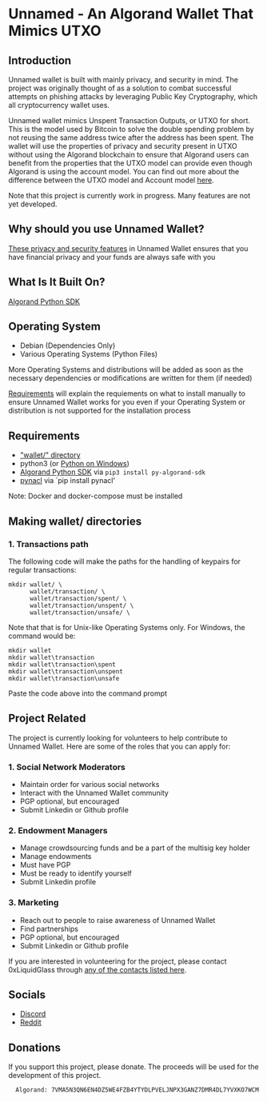 # Unnamed - An Algorand Wallet That Mimics UTXO

## Introduction

Unnamed wallet is built with mainly privacy, and security in mind. The project was originally thought of as a solution to combat successful attempts on phishing attacks by leveraging Public Key Cryptography, which all cryptocurrency wallet uses.

Unnamed wallet mimics Unspent Transaction Outputs, or UTXO for short. This is the model used by Bitcoin to solve the double spending problem by not reusing the same address twice after the address has been spent. The wallet will use the properties of privacy and security present in UTXO without using the Algorand blockchain to ensure that Algorand users can benefit from the properties that the UTXO model can provide even though Algorand is using the account model. You can find out more about the difference between the UTXO model and Account model [here](https://www.youtube.com/watch?v=HT6_j_ZyAms).

Note that this project is currently work in progress. Many features are not yet developed.

## Why should you use Unnamed Wallet?

[These privacy and security features](https://github.com/0xLiquidGlass/unnamed/blob/labs-liquidglass/unnamedwallet/src/README.md) in Unnamed Wallet ensures that you have financial privacy and your funds are always safe with you

## What Is It Built On?

[Algorand Python SDK](https://github.com/algorand/py-algorand-sdk)

## Operating System

- Debian (Dependencies Only)
- Various Operating Systems (Python Files)

More Operating Systems and distributions will be added as soon as the necessary dependencies or modifications are written for them (if needed)

[Requirements](https://github.com/0xLiquidGlass/unnamed/tree/labs-liquidglass#requirements) will explain the requiements on what to install manually to ensure Unnamed Wallet works for you even if your Operating System or distribution is not supported for the installation process

## Requirements

- ["wallet/" directory](https://github.com/0xLiquidGlass/unnamed/tree/labs-liquidglass#making-wallet-directories)
- python3 (or [Python on Windows](https://www.python.org/downloads/))
- [Algorand Python SDK](https://github.com/algorand/py-algorand-sdk) via `pip3 install py-algorand-sdk`
- [pynacl](https://pynacl.readthedocs.io/en/latest/) via `pip install pynacl'

Note: Docker and docker-compose must be installed

## Making wallet/ directories

### 1. Transactions path

The following code will make the paths for the handling of keypairs for regular transactions:

```
mkdir wallet/ \
      wallet/transaction/ \
      wallet/transaction/spent/ \
      wallet/transaction/unspent/ \
      wallet/transaction/unsafe/ \
```

Note that that is for Unix-like Operating Systems only. For Windows, the command would be:

```
mkdir wallet
mkdir wallet\transaction
mkdir wallet\transaction\spent
mkdir wallet\transaction\unspent
mkdir wallet\transaction\unsafe
```

Paste the code above into the command prompt

## Project Related

The project is currently looking for volunteers to help contribute to Unnamed Wallet. Here are some of the roles that you can apply for:

### 1. Social Network Moderators
- Maintain order for various social networks
- Interact with the Unnamed Wallet community
- PGP optional, but encouraged
- Submit Linkedin or Github profile

### 2. Endowment Managers
- Manage crowdsourcing funds and be a part of the multisig key holder
- Manage endowments
- Must have PGP
- Must be ready to identify yourself
- Submit Linkedin profile

### 3. Marketing
- Reach out to people to raise awareness of Unnamed Wallet
- Find partnerships
- PGP optional, but encouraged
- Submit Linkedin or Github profile

If you are interested in volunteering for the project, please contact 0xLiquidGlass through [any of the contacts listed here](https://github.com/0xLiquidGlass/0xLiquidGlass/blob/main/README.md#contact).

## Socials

- [Discord](https://discord.gg/kePECdcXad)
- [Reddit](https://www.reddit.com/r/unnamed_wallet/)

## Donations

If you support this project, please donate. The proceeds will be used for the development of this project.

``` 
  Algorand: 7VMA5N3QN6EN4DZ5WE4FZB4YTYDLPVELJNPX3GANZ7DMR4DL7YVXKO7WCM
```
